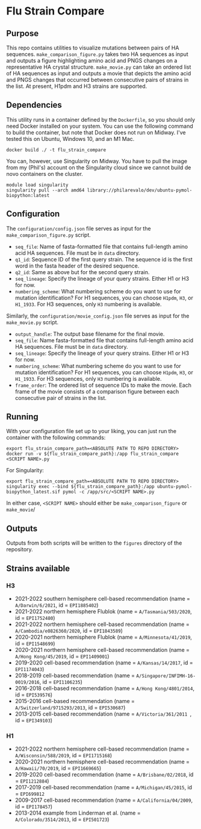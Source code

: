 # Flu Strain Compare

## Purpose

This repo contains utilities to visualize mutations between pairs of HA sequences. `make_comparison_figure.py` takes two HA sequences as input and outputs a figure highlighting amino acid and PNGS changes on a representative HA crystal structure. `make_movie.py` can take an ordered list of HA sequences as input and outputs a movie that depicts the amino acid and PNGS changes that occurred between consecutive pairs of strains in the list. At present, H1pdm and H3 strains are supported.

## Dependencies

This utility runs in a container defined by the `Dockerfile`, so you should only need Docker installed on your system. You can use the following command to build the container, but note that Docker does not run on Midway. I've tested this on Ubuntu, Windows 10, and an M1 Mac.

```
docker build ./ -t flu_strain_compare
```

You can, however, use Singularity on Midway. You have to pull the image from my (Phil's) account on the Singularity cloud since we cannot build de novo containers on the cluster.

```
module load singularity
singularity pull --arch amd64 library://philarevalo/dev/ubuntu-pymol-biopython:latest
```

## Configuration

The `configuration/config.json` file serves as input for the `make_comparison_figure.py` script.

* `seq_file`: Name of fasta-formatted file that contains full-length amino acid HA sequences. File must be in `data` directory.
* `q1_id`: Sequence ID of the first query strain. The sequence id is the first word in the fasta header of the desired sequence.
* `q2_id`: Same as above but for the second query strain.
* `seq_lineage`: Specify the lineage of your query strains. Either H1 or H3 for now.
* `numbering_scheme`: What numbering scheme do you want to use for mutation identification? For H1 sequences, you can choose `H1pdm`, `H3`, or `H1_1933`. For H3 sequences, only `H3` numbering is available.

Similarly, the `configuration/movie_config.json` file serves as input for the `make_movie.py` script. 
* `output_handle`: The output base filename for the final movie.
* `seq_file`: Name fasta-formatted file that contains full-length amino acid HA sequences. File must be in `data` directory.
* `seq_lineage`: Specify the lineage of your query strains. Either H1 or H3 for now.
* `numbering_scheme`: What numbering scheme do you want to use for mutation identification? For H1 sequences, you can choose `H1pdm`, `H3`, or `H1_1933`. For H3 sequences, only `H3` numbering is available.
* `frame_order`: The ordered list of sequence IDs to make the movie. Each frame of the movie consists of a comparison figure between each consecutive pair of strains in the list.

## Running 

With your configuration file set up to your liking, you can just run the container with the following commands:

```
export flu_strain_compare_path=<ABSOLUTE PATH TO REPO DIRECTORY>
docker run -v ${flu_strain_compare_path}:/app flu_strain_compare <SCRIPT NAME>.py
```

For Singularity:

```
export flu_strain_compare_path=<ABSOLUTE PATH TO REPO DIRECTORY>
singularity exec --bind ${flu_strain_compare_path}:/app ubuntu-pymol-biopython_latest.sif pymol -c /app/src/<SCRIPT NAME>.py
```

In either case, `<SCRIPT NAME>` should either be `make_comparison_figure` or `make_movie`/


## Outputs

Outputs from both scripts will be written to the `figures` directory of the repository.

## Strains available
### H3
* 2021-2022 southern hemisphere cell-based recommendation (name = `A/Darwin/6/2021`, id = `EPI1885402`)
* 2021-2022 northern hemisphere Flublok (name = `A/Tasmania/503/2020`, id = `EPI1752480`)
* 2021-2022 northern hemisphere cell-based recommendation (name = `A/Cambodia/e0826360/2020`, id =  `EPI1843589`)
* 2020-2021 northern hemisphere Flublok (name = `A/Minnesota/41/2019`, id = `EPI1548699`)
* 2020-2021 northern hemisphere cell-based recommendation (name = `A/Hong Kong/45/2019`, id = `EPI1409001`) 
* 2019-2020 cell-based recommendation (name = `A/Kansas/14/2017`, id = `EPI1174043`)
* 2018-2019 cell-based recommendation (name = `A/Singapore/INFIMH-16-0019/2016`, id = `EPI1106235`)
* 2016-2018 cell-based recommendation (name = `A/Hong Kong/4801/2014`, id = `EPI539576`)
* 2015-2016 cell-based recommendation (name = `A/Switzerland/9715293/2013`, id = `EPI530687`)
* 2013-2015 cell-based recommendation (name = `A/Victoria/361/2011 `, id = `EPI349103`)
### H1
* 2021-2022 northern hemisphere cell-based recommendation (name = `A/Wisconsin/588/2019`, id = `EPI1715168`)
* 2020-2021 northern hemisphere cell-based recommendation (name = `A/Hawaii/70/2019`, id = `EPI1669665`) 
* 2019-2020 cell-based recommendation (name = `A/Brisbane/02/2018`, id = `EPI1212884`)
* 2017-2019 cell-based recommendation (name = `A/Michigan/45/2015`, id = `EPI699812`
* 2009-2017 cell-based recommendation (name = `A/California/04/2009`, id = `EPI178457`)
* 2013-2014 example from Linderman et al. (name = `A/Colorado/3514/2013`, id = `EPI501723`)